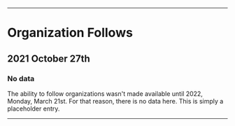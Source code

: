 
***

# Organization Follows

## 2021 October 27th

### No data

The ability to follow organizations wasn't made available until 2022, Monday, March 21st. For that reason, there is no data here. This is simply a placeholder entry.

***
